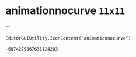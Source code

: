 # animationnocurve `11x11`
<img src="/img/animationnocurve.png" width=11 height=11>

``` CSharp
EditorGUIUtility.IconContent("animationnocurve")
```
```
-6874279867631124203
```
